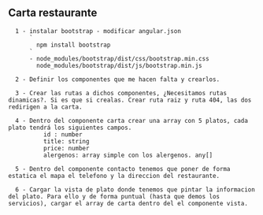 ## Carta restaurante

      1 - instalar bootstrap - modificar angular.json 
          `
            npm install bootstrap
          `
          - node_modules/bootstrap/dist/css/bootstrap.min.css
            node_modules/bootstrap/dist/js/bootstrap.min.js

      2 - Definir los componentes que me hacen falta y crearlos.
      
      3 - Crear las rutas a dichos componentes, ¿Necesitamos rutas dinamicas?. Si es que si crealas. Crear ruta raiz y ruta 404, las dos redirigen a la carta.

      4 - Dentro del componente carta crear una array con 5 platos, cada plato tendrá los siguientes campos. 
              id : number
              title: string
              price: number
              alergenos: array simple con los alergenos. any[]

      5 - Dentro del componente contacto tenemos que poner de forma estatica el mapa el telefono y la direccion del restaurante.

      6 - Cargar la vista de plato donde tenemos que pintar la informacion del plato. Para ello y de forma puntual (hasta que demos los servicios), cargar el array de carta dentro del el componente vista.

